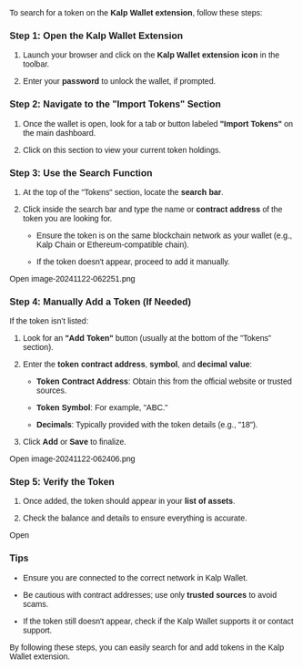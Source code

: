 <style>  body { font-family: "Source Sans 3", sans-serif!important; }</style>


To search for a token on the **Kalp Wallet extension**, follow these steps:

### **Step 1: Open the Kalp Wallet Extension**

1.  Launch your browser and click on the **Kalp Wallet extension icon** in the toolbar.
    
2.  Enter your **password** to unlock the wallet, if prompted.
    

### **Step 2: Navigate to the "Import Tokens" Section**

1.  Once the wallet is open, look for a tab or button labeled **"Import Tokens"** on the main dashboard.
    
2.  Click on this section to view your current token holdings.
    

### **Step 3: Use the Search Function**

1.  At the top of the "Tokens" section, locate the **search bar**.
    
2.  Click inside the search bar and type the name or **contract address** of the token you are looking for.
    
    -   Ensure the token is on the same blockchain network as your wallet (e.g., Kalp Chain or Ethereum-compatible chain).
        
    -   If the token doesn't appear, proceed to add it manually.
        

Open image-20241122-062251.png


### **Step 4: Manually Add a Token (If Needed)**

If the token isn’t listed:

1.  Look for an **"Add Token"** button (usually at the bottom of the "Tokens" section).
    
2.  Enter the **token contract address**, **symbol**, and **decimal value**:
    
    -   **Token Contract Address**: Obtain this from the official website or trusted sources.
        
    -   **Token Symbol**: For example, "ABC."
        
    -   **Decimals**: Typically provided with the token details (e.g., "18").
        
3.  Click **Add** or **Save** to finalize.
    

Open image-20241122-062406.png


### **Step 5: Verify the Token**

1.  Once added, the token should appear in your **list of assets**.
    
2.  Check the balance and details to ensure everything is accurate.
    

Open

### **Tips**

-   Ensure you are connected to the correct network in Kalp Wallet.
    
-   Be cautious with contract addresses; use only **trusted sources** to avoid scams.
    
-   If the token still doesn't appear, check if the Kalp Wallet supports it or contact support.
    

By following these steps, you can easily search for and add tokens in the Kalp Wallet extension.